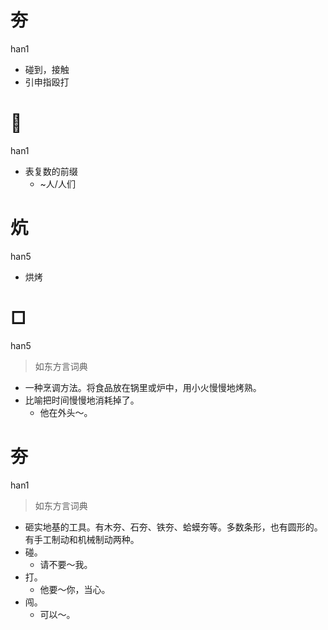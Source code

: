 # 夯
han1
- 碰到，接触
- 引申指殴打

# 𠇴
han1
- 表复数的前缀
  - ~人/人们

# 炕
han5
- 烘烤

# □
han5
> 如东方言词典
- 一种烹调方法。将食品放在锅里或炉中，用小火慢慢地烤熟。
- 比喻把时间慢慢地消耗掉了。
  - 他在外头～。

# 夯
han1
> 如东方言词典
- 砸实地基的工具。有木夯、石夯、铁夯、蛤蟆夯等。多数条形，也有圆形的。有手工制动和机械制动两种。
- 碰。
  - 请不要～我。
- 打。
  - 他要～你，当心。
- 闯。
  - 可以～。
